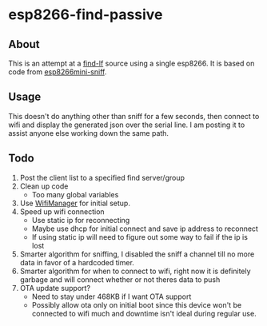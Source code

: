 # esp8266-find-passive

## About
This is an attempt at a [find-lf](https://github.com/schollz/find-lf) source using a single esp8266.
It is based on code from [esp8266mini-sniff](https://github.com/rw950431/ESP8266mini-sniff).

## Usage
This doesn't do anything other than sniff for a few seconds, then connect to wifi and display the generated json over the serial line.
I am posting it to assist anyone else working down the same path.

## Todo
1. Post the client list to a specified find server/group
2. Clean up code
    * Too many global variables
3. Use [WifiManager](https://github.com/tzapu/WiFiManager) for initial setup.
4. Speed up wifi connection
    * Use static ip for reconnecting
    * Maybe use dhcp for initial connect and save ip address to reconnect
    * If using static ip will need to figure out some way to fail if the ip is lost
5. Smarter algorithm for sniffing, I disabled the sniff a channel till no more data in favor of a hardcoded timer.
6. Smarter algorithm for when to connect to wifi, right now it is definitely garbage and will connect whether or not theres data to push
7. OTA update support?
    * Need to stay under 468KB if I want OTA support
    * Possibly allow ota only on initial boot since this device won't be connected to wifi much and downtime isn't ideal during regular use.
